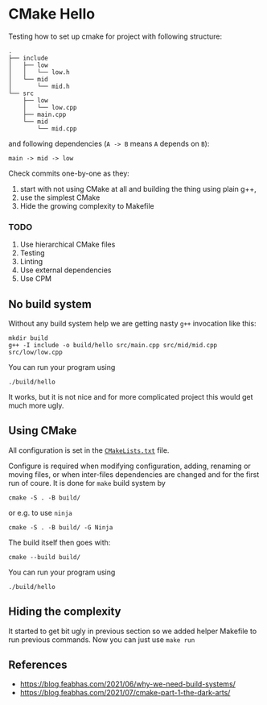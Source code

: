 # CMake Hello

Testing how to set up cmake for project with following structure:

```
.
├── include
│   ├── low
│   │   └── low.h
│   └── mid
│       └── mid.h
└── src
    ├── low
    │   └── low.cpp
    ├── main.cpp
    └── mid
        └── mid.cpp
```

and following dependencies (`A -> B` means `A` depends on `B`):

```
main -> mid -> low
```

Check commits one-by-one as they:

1. start with not using CMake at all and building the thing using plain g++,
1. use the simplest CMake 
1. Hide the growing complexity to Makefile

### TODO

1. Use hierarchical CMake files
2. Testing
3. Linting
4. Use external dependencies
5. Use CPM

## No build system

Without any build system help we are getting nasty `g++` invocation like this:

```
mkdir build
g++ -I include -o build/hello src/main.cpp src/mid/mid.cpp src/low/low.cpp
```

You can run your program using

```
./build/hello
```

It works, but it is not nice and for more complicated project this would get much more ugly.

## Using CMake

All configuration is set in the [`CMakeLists.txt`](/CMakeLists.txt) file.

Configure is required when modifying configuration, adding, renaming or moving files,
or when inter-files dependencies are changed and for the first run of coure.
It is done for `make` build system by

```
cmake -S . -B build/
```

or e.g. to use `ninja`

```
cmake -S . -B build/ -G Ninja
```

The build itself then goes with:

```
cmake --build build/
```

You can run your program using

```
./build/hello
```

## Hiding the complexity

It started to get bit ugly in previous section so we added helper Makefile
to run previous commands. Now you can just use `make run` 

## References

* https://blog.feabhas.com/2021/06/why-we-need-build-systems/
* https://blog.feabhas.com/2021/07/cmake-part-1-the-dark-arts/

